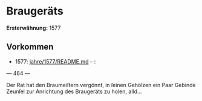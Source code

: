 # Braugeräts

**Ersterwähnung:** 1577

## Vorkommen
- 1577: [jahre/1577/README.md](../jahre/1577/README.md) – :


— 464 —

Der Rat hat den Braumeiſtern vergönnt, in ſeinen
Gehölzen ein Paar Gebinde Zeunſel zur Anrichtung des
Braugeräts zu holen, alld...
